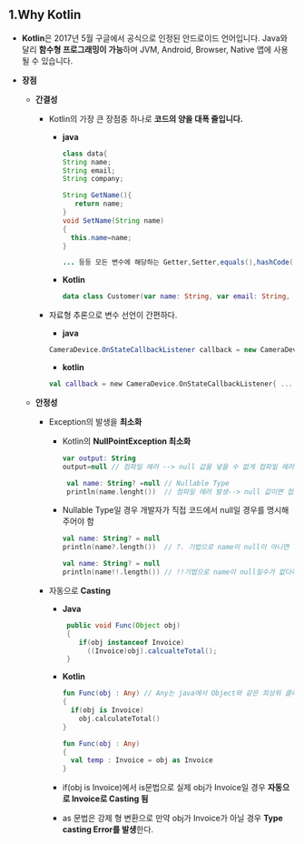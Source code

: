1.Why Kotlin
-------------

* **Kotlin**은 2017년 5월 구글에서 공식으로 인정된 안드로이드 언어입니다. Java와 달리 **함수형 프로그래밍이 가능**하며 JVM, Android, Browser, Native 앱에 사용될 수 있습니다.

* **장점**

  * **간결성**
    * Kotlin의 가장 큰 장점중 하나로 **코드의 양을 대폭 줄입니다.**
      * **java**
        ```java
        class data{
        String name;
        String email;
        String company;
        
        String GetName(){
           return name;
        }
        void SetName(String name)
        {
          this.name=name;
        }
        
        ... 등등 모든 변수에 해당하는 Getter,Setter,equals(),hashCode(),toString(),copy() 를 정의해야함
        
        ```
        
      * **Kotlin**
        ```kotlin
        data class Customer(var name: String, var email: String, var company: String)
        ```
        
     * 자료형 추론으로 변수 선언이 간편하다.
      
       * **java**
       
        ```java
        CameraDevice.OnStateCallbackListener callback = new CameraDevice.OnStateCallbackListener{ ... }
        ```
       * **kotlin**
     
        ```kotlin
        val callback = new CameraDevice.OnStateCallbackListener{ ... }
        ```
  * **안정성**
  
    * Exception의 발생을 **최소화**
    
      * Kotlin의 **NullPointException 최소화**
        ```kotlin
        var output: String
        output=null // 컴파일 에러 --> null 값을 넣을 수 없게 컴파일 에러를 발생시킴
        ```
        
        ```kotlin
         val name: String? =null // Nullable Type
         println(name.lenght())  // 컴파일 에러 발생--> null 값이면 접근을 막음
        ```
        
      * Nullable Type일 경우 개발자가 직접 코드에서 null일 경우를 명시해주어야 함
      
        ```kotlin
        val name: String? = null
        println(name?.length())  // ?. 기법으로 name이 null이 아니면 length() 결과값을 name이 null이면 null을 반환합니다.
        ```
        
        
        ```kotlin
        val name: String? = null
        println(name!!.length()) // !!기법으로 name이 null일수가 없다라고 개발자가 명시해놓은 상황으로 실제 구동시 name이 null이면 NPE이 발생한다.
        ```
        
        
     * 자동으로 **Casting**
     
     
        * **Java**
          ```java
           public void Func(Object obj)
           {
              if(obj instanceof Invoice)
                ((Invoice)obj).calcualteTotal();
           }
          ```
     
     
        * **Kotlin**
          ```kotlin
          fun Func(obj : Any) // Any는 java에서 Object와 같은 최상위 클래스
          {
            if(obj is Invoice)
              obj.calculateTotal()
          }
          ```
          
          ```kotlin
          fun Func(obj : Any)
          {
            val temp : Invoice = obj as Invoice
          }
          
          ```
          
        * if(obj is Invoice)에서 is문법으로 실제 obj가 Invoice일 경우 **자동으로 Invoice로 Casting 됨**
        
        * as 문법은 강제 형 변환으로 만약 obj가 Invoice가 아닐 경우 **Type casting Error를 발생**한다.
         
        






